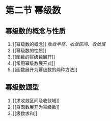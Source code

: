 # 第二节 幂级数
## 幂级数的概念与性质
1. [[幂级数的概念]] *收敛半径、收敛区间、收敛域*
2. [[幂级数的性质]]
3. [[函数的幂级数展开]]
4. [[常用幂级数展开式]]
5. [[函数展开为幂级数的两种方法]]


## 幂级数题型
1. [[求收敛区间及收敛域]]
2. [[将函数展开为幂级数]]
3. [[级数求和]]
